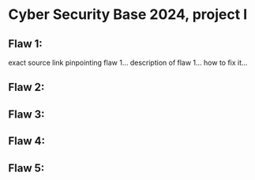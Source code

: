 # Cyber Security Base 2024, project I

## Flaw 1:
exact source link pinpointing flaw 1...
description of flaw 1...
how to fix it...

## Flaw 2:

## Flaw 3:

## Flaw 4:

## Flaw 5:
